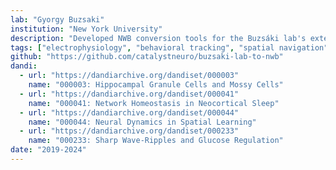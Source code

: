 ```yaml
---
lab: "Gyorgy Buzsaki"
institution: "New York University"
description: "Developed NWB conversion tools for the Buzsáki lab's extensive neurophysiology datasets, handling terabyte-scale data including Neuroscope recordings, LFP signals, and behavioral measurements. The conversion pipeline features specialized interfaces for various data types and supports parallel processing for large-scale conversions, with datasets publicly available through DANDI."
tags: ["electrophysiology", "behavioral tracking", "spatial navigation"]
github: "https://github.com/catalystneuro/buzsaki-lab-to-nwb"
dandi:
  - url: "https://dandiarchive.org/dandiset/000003"
    name: "000003: Hippocampal Granule Cells and Mossy Cells"
  - url: "https://dandiarchive.org/dandiset/000041"
    name: "000041: Network Homeostasis in Neocortical Sleep"
  - url: "https://dandiarchive.org/dandiset/000044"
    name: "000044: Neural Dynamics in Spatial Learning"
  - url: "https://dandiarchive.org/dandiset/000233"
    name: "000233: Sharp Wave-Ripples and Glucose Regulation"
date: "2019-2024"
---
```

